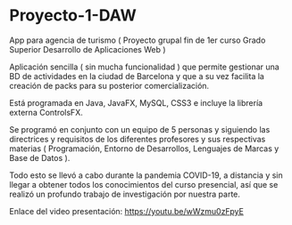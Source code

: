 # Proyecto-1-DAW
App para agencia de turismo ( Proyecto grupal fin de 1er curso Grado Superior Desarrollo de Aplicaciones Web )

Aplicación sencilla ( sin mucha funcionalidad ) que permite gestionar una BD de actividades en la ciudad de Barcelona y 
que a su vez facilita la creación de packs para su posterior comercialización.

Está programada en Java, JavaFX, MySQL, CSS3 e incluye la librería externa ControlsFX.

Se programó en conjunto con un equipo de 5 personas y siguiendo las directrices y requisitos de los diferentes profesores y 
sus respectivas materias ( Programación, Entorno de Desarrollos, Lenguajes de Marcas y Base de Datos ).

Todo esto se llevó a cabo durante la pandemia COVID-19, a distancia y sin llegar a obtener todos los conocimientos del curso 
presencial, así que se realizó un profundo trabajo de investigación por nuestra parte.

Enlace del video presentación:
https://youtu.be/wWzmu0zFpyE
